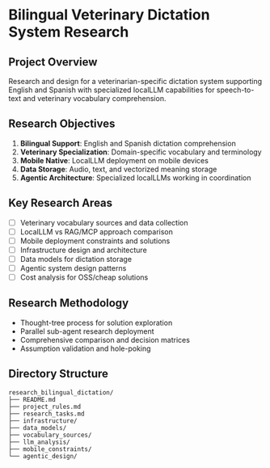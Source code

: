 # Bilingual Veterinary Dictation System Research

## Project Overview
Research and design for a veterinarian-specific dictation system supporting English and Spanish with specialized localLLM capabilities for speech-to-text and veterinary vocabulary comprehension.

## Research Objectives
1. **Bilingual Support**: English and Spanish dictation comprehension
2. **Veterinary Specialization**: Domain-specific vocabulary and terminology
3. **Mobile Native**: LocalLLM deployment on mobile devices
4. **Data Storage**: Audio, text, and vectorized meaning storage
5. **Agentic Architecture**: Specialized localLLMs working in coordination

## Key Research Areas
- [ ] Veterinary vocabulary sources and data collection
- [ ] LocalLLM vs RAG/MCP approach comparison
- [ ] Mobile deployment constraints and solutions
- [ ] Infrastructure design and architecture
- [ ] Data models for dictation storage
- [ ] Agentic system design patterns
- [ ] Cost analysis for OSS/cheap solutions

## Research Methodology
- Thought-tree process for solution exploration
- Parallel sub-agent research deployment
- Comprehensive comparison and decision matrices
- Assumption validation and hole-poking

## Directory Structure
```
research_bilingual_dictation/
├── README.md
├── project_rules.md
├── research_tasks.md
├── infrastructure/
├── data_models/
├── vocabulary_sources/
├── llm_analysis/
├── mobile_constraints/
└── agentic_design/
```
